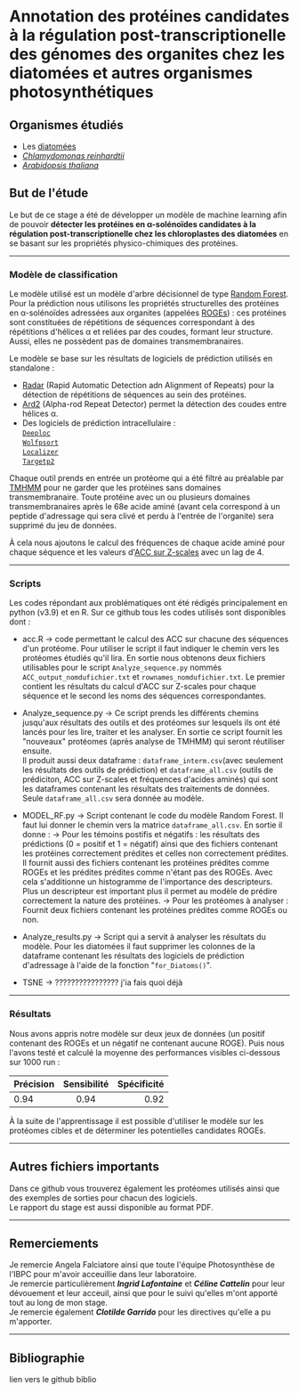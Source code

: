 # __Annotation des protéines candidates à la régulation post-transcriptionelle des génomes des organites chez les diatomées et autres organismes photosynthétiques__

## Organismes étudiés

* Les [diatomées](https://www.researchgate.net/publication/338043776_Diatom_Molecular_Research_Comes_of_Age_Model_Species_for_Studying_Phytoplankton_Biology_and_Diversity)
* [*Chlamydomonas reinhardtii*](https://www.ncbi.nlm.nih.gov/pmc/articles/PMC6713297/)
* [*Arabidopsis thaliana*](https://nph.onlinelibrary.wiley.com/doi/epdf/10.1111/nph.13687)


## But de l'étude

Le but de ce stage a été de développer un modèle de machine learning afin de pouvoir __détecter les protéines en α-solénoïdes candidates à la régulation post-transcriptionelle chez les chloroplastes des diatomées__ en se basant sur les propriétés physico-chimiques des protéines.

-----

### Modèle de classification

Le modèle utilisé est un modèle d'arbre décisionnel de type [Random Forest](https://scikit-learn.org/stable/modules/generated/sklearn.ensemble.RandomForestClassifier.html).   
Pour la prédiction nous utilisons les propriétés structurelles des protéines en α-solénoïdes adressées aux organites (appelées [ROGEs](https://www.ncbi.nlm.nih.gov/pmc/articles/PMC4558696/)) : ces protéines sont constituées de répétitions de séquences correspondant à des répétitions d'hélices α et reliées par des coudes, formant leur structure. Aussi, elles ne possèdent pas de domaines transmembranaires.   
    
Le modèle se base sur les résultats de logiciels de prédiction utilisés en standalone :
* [Radar](https://www.ebi.ac.uk/Tools/pfa/radar/) (Rapid Automatic Detection adn Alignment of Repeats) pour la détection de répétitions de séquences au sein des protéines.
* [Ard2](https://bio.tools/ard2) (Alpha-rod Repeat Detector) permet la détection des coudes entre hélices α.
* Des logiciels de prédiction intracellulaire :   
[`Deeploc`](https://services.healthtech.dtu.dk/service.php?DeepLoc-1.0)     
[`Wolfpsort`](https://wolfpsort.hgc.jp/)     
[`Localizer`](https://localizer.csiro.au/)     
[`Targetp2`](https://services.healthtech.dtu.dk/service.php?TargetP-2.0)     

Chaque outil prends en entrée un protéome qui a été filtré au préalable par [TMHMM](https://services.healthtech.dtu.dk/service.php?TMHMM-2.0) pour ne garder que les protéines sans domaines transmembranaire. Toute protéine avec un ou plusieurs domaines transmembranaires après le 68e acide aminé (avant cela correspond à un peptide d'adressage qui sera clivé et perdu à l'entrée de l'organite) sera supprimé du jeu de données.

À cela nous ajoutons le calcul des fréquences de chaque acide aminé pour chaque séquence et les valeurs d'[ACC sur Z-scales](https://pubmed.ncbi.nlm.nih.gov/32731621/) avec un lag de 4.

-----

### Scripts

Les codes répondant aux problématiques ont été rédigés principalement en python (v3.9) et en R.
Sur ce github tous les codes utilisés sont disponibles dont :       
* acc.R -> code permettant le calcul des ACC sur chacune des séquences d'un protéome. Pour utiliser le script il faut indiquer le chemin vers les protéomes étudiés qu'il lira. En sortie nous obtenons deux fichiers utilisables pour le script `Analyze_sequence.py` nommés `ACC_output_nomdufichier.txt` et `rownames_nomdufichier.txt`.    Le premier contient les résultats du calcul d'ACC sur Z-scales pour chaque séquence et le second les noms des séquences correspondantes.    
    
* Analyze_sequence.py -> Ce script prends les différents chemins jusqu'aux résultats des outils et des protéomes sur lesquels ils ont été lancés pour les lire, traiter et les analyser. En sortie ce script fournit les "nouveaux" protéomes (après analyse de TMHMM) qui seront réutiliser ensuite.        
Il produit aussi deux dataframe : `dataframe_interm.csv`(avec seulement les résultats des outils de prédiction) et `dataframe_all.csv` (outils de prédiciton, ACC sur Z-scales et fréquences d'acides aminés) qui sont les dataframes contenant les résultats des traitements de données. Seule `dataframe_all.csv` sera donnée au modèle. 
    
* MODEL_RF.py -> Script contenant le code du modèle Random Forest. Il faut lui donner le chemin vers la matrice `dataframe_all.csv`. En sortie il donne :
-> Pour les témoins postifis et négatifs : les résultats des prédictions (0 = positif et 1 = négatif) ainsi que des fichiers contenant les protéines correctement prédites et celles non correctement prédites. Il fournit aussi des fichiers contenant les protéines prédites comme ROGEs et les prédites prédites comme n'étant pas des ROGEs. Avec cela s'additionne un histogramme de l'importance des descripteurs. Plus un descripteur est important plus il permet au modèle de prédire correctement la nature des protéines.
-> Pour les protéomes à analyser : Fournit deux fichiers contenant les protéines prédites comme ROGEs ou non.
* Analyze_results.py -> Script qui a servit à analyser les résultats du modèle. Pour les diatomées il faut supprimer les colonnes de la dataframe contenant les résultats des logiciels de prédiction d'adressage à l'aide de la fonction "`for_Diatoms()`".
    
* TSNE -> ???????????????? j'ia fais quoi déjà


-----

### Résultats

Nous avons appris notre modèle sur deux jeux de données (un positif contenant des ROGEs et un négatif ne contenant aucune ROGE). Puis nous l'avons testé et calculé la moyenne des performances visibles ci-dessous sur 1000 run :    
    
<p align="center"> 
    
| Précision   |      Sensibilité      |  Spécificité |
|----------|:-------------:|------:|
| 0.94 |  0.94 | 0.92 |     
    
</p>
    
À la suite de l'apprentissage il est possible d'utiliser le modèle sur les protéomes cibles et de déterminer les potentielles candidates ROGEs.
    
-----

## Autres fichiers importants

Dans ce github vous trouverez également les protéomes utilisés ainsi que des exemples de sorties pour chacun des logiciels.   
Le rapport du stage est aussi disponible au format PDF.

-----

## Remerciements

Je remercie Angela Falciatore ainsi que toute l'équipe Photosynthèse de l'IBPC pour m'avoir acceuillie dans leur laboratoire.  
Je remercie particulièrement __*Ingrid Lafontaine*__ et __*Céline Cattelin*__ pour leur dévouement et leur acceuil, ainsi que pour le suivi qu'elles m'ont apporté tout au long de mon stage.   
Je remercie également __*Clotilde Garrido*__ pour les directives qu'elle a pu m'apporter.

-----

## Bibliographie

lien vers le github biblio
